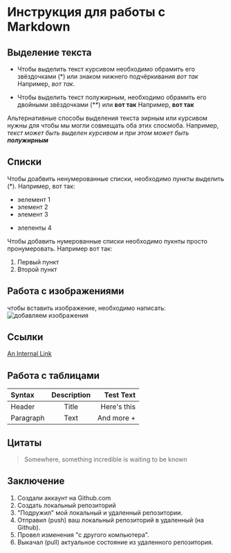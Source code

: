 # Инструкция для работы с Markdown

## Выделение текста

* Чтобы выделить текст курсивом необходимо обрамить его звёздочками (*) или знаком нижнего подчёркивания _вот так_ 
Например, *вот так*.

* Чтобы выделить текст полужирным, необходимо обрамить его двойными звёздочками (**) или __вот так__
Например, **вот так**

Альтернативные способы выделения текста эирным или курсивом нужны для чтобы мы могли совмещать оба этих спосмоба. Например, _текст может быть выделен курсивом и при этом может быть **полужирным**_

## Списки

Чтобы доабвить ненумерованные списки, необходимо пункты выделить (*). Например, вот так:
* эелемент 1
* элемент 2
* элемент 3
+ элепенты 4

Чтобы добавить нумерованные списки необходимо пукнты просто пронумеровать. Например вот так:

1. Первый пункт
2. Второй пункт

## Работа с изображениями

чтобы вставить изображение, необходимо написать:
![добавляем изображения](tatoo.jpg)

## Ссылки

[An Internal Link](/guides/content/editing-an-existing-page)

## Работа с таблицами


| Syntax      | Description | Test Text     |
| :---        |    :----:   |          ---: |
| Header      | Title       | Here's this   |
| Paragraph   | Text        | And more +     |

## Цитаты

> Somewhere, something incredible is waiting to be known


## Заключение

1. Создали аккаунт на Github.com
2. Создать локальный репозиторий
3. "Подружил" мой локальный и удаленный репозитории.
4. Отправил (push) ваш локальный репозиторий в удаленный (на Github).
5. Провел изменения "с другого компьютера".
6. Выкачал (pull) актуальное состояние из удаленного репозитория.